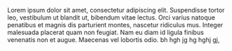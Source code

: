 Lorem ipsum dolor sit amet, consectetur adipiscing elit. Suspendisse tortor leo, vestibulum ut blandit ut, bibendum vitae lectus. Orci varius natoque penatibus et magnis dis parturient montes, nascetur ridiculus mus. Integer malesuada placerat quam non feugiat. Nam eu diam id ligula finibus venenatis non et augue. Maecenas vel lobortis odio.
bh hgh jg hg hghj gj,
